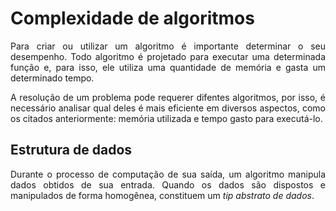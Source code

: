 # Complexidade de algoritmos
<p align="justify">Para criar ou utilizar um algoritmo é importante determinar o seu desempenho. Todo algoritmo é projetado para executar uma determinada função e, para isso, ele utiliza uma quantidade de memória e gasta um determinado tempo.</p>

<p align="justify">A resolução de um problema pode requerer difentes algoritmos, por isso, é necessário analisar qual deles é mais eficiente em diversos aspectos, como os citados anteriormente: memória utilizada e tempo gasto para executá-lo.</p>

## Estrutura de dados
<p align="justify">Durante o processo de computação de sua saída, um algoritmo manipula dados obtidos de sua entrada. Quando os dados são dispostos e manipulados de forma homogênea, constituem um <i>tip abstrato de dados</i>.</p>
